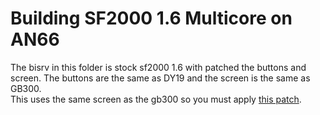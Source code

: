 # Building SF2000 1.6 Multicore on AN66
The bisrv in this folder is stock sf2000 1.6 with patched the buttons and screen. The buttons are the same as DY19 and the screen is the same as GB300.  
This uses the same screen as the gb300 so you must apply [this patch](https://github.com/tzubertowski/gb300_multicore/commit/0d8b553).  
